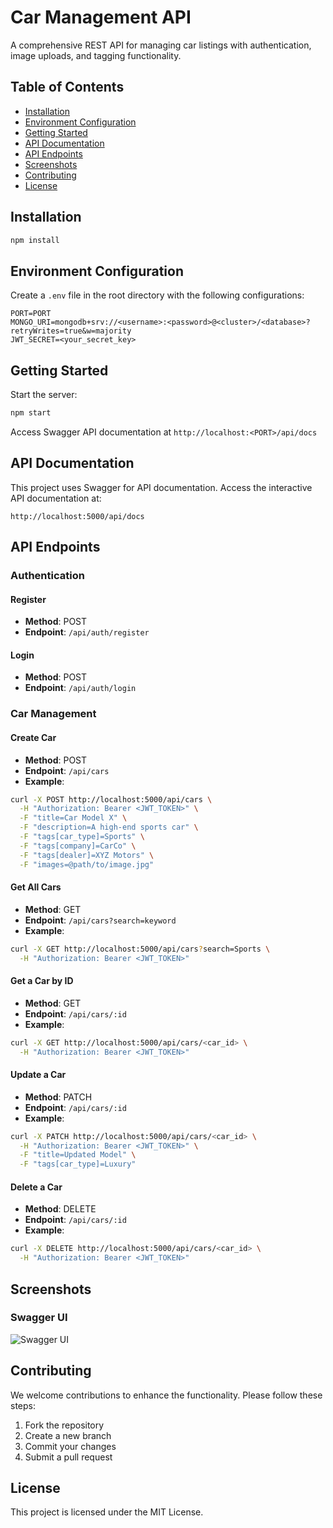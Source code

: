 # Car Management API

A comprehensive REST API for managing car listings with authentication, image uploads, and tagging functionality.

## Table of Contents
- [Installation](#installation)
- [Environment Configuration](#environment-configuration)
- [Getting Started](#getting-started)
- [API Documentation](#api-documentation)
- [API Endpoints](#api-endpoints)
- [Screenshots](#screenshots)
- [Contributing](#contributing)
- [License](#license)

## Installation

```bash
npm install
```

## Environment Configuration

Create a `.env` file in the root directory with the following configurations:

```env
PORT=PORT 
MONGO_URI=mongodb+srv://<username>:<password>@<cluster>/<database>?retryWrites=true&w=majority
JWT_SECRET=<your_secret_key>
```

## Getting Started

Start the server:

```bash
npm start
```

Access Swagger API documentation at `http://localhost:<PORT>/api/docs`

## API Documentation

This project uses Swagger for API documentation. Access the interactive API documentation at:

```
http://localhost:5000/api/docs
```

## API Endpoints

### Authentication

#### Register
- **Method**: POST
- **Endpoint**: `/api/auth/register`

#### Login
- **Method**: POST
- **Endpoint**: `/api/auth/login`

### Car Management

#### Create Car
- **Method**: POST
- **Endpoint**: `/api/cars`
- **Example**:
```bash
curl -X POST http://localhost:5000/api/cars \
  -H "Authorization: Bearer <JWT_TOKEN>" \
  -F "title=Car Model X" \
  -F "description=A high-end sports car" \
  -F "tags[car_type]=Sports" \
  -F "tags[company]=CarCo" \
  -F "tags[dealer]=XYZ Motors" \
  -F "images=@path/to/image.jpg"
```

#### Get All Cars
- **Method**: GET
- **Endpoint**: `/api/cars?search=keyword`
- **Example**:
```bash
curl -X GET http://localhost:5000/api/cars?search=Sports \
  -H "Authorization: Bearer <JWT_TOKEN>"
```

#### Get a Car by ID
- **Method**: GET
- **Endpoint**: `/api/cars/:id`
- **Example**:
```bash
curl -X GET http://localhost:5000/api/cars/<car_id> \
  -H "Authorization: Bearer <JWT_TOKEN>"
```

#### Update a Car
- **Method**: PATCH
- **Endpoint**: `/api/cars/:id`
- **Example**:
```bash
curl -X PATCH http://localhost:5000/api/cars/<car_id> \
  -H "Authorization: Bearer <JWT_TOKEN>" \
  -F "title=Updated Model" \
  -F "tags[car_type]=Luxury"
```

#### Delete a Car
- **Method**: DELETE
- **Endpoint**: `/api/cars/:id`
- **Example**:
```bash
curl -X DELETE http://localhost:5000/api/cars/<car_id> \
  -H "Authorization: Bearer <JWT_TOKEN>"
```

## Screenshots

### Swagger UI
![Swagger UI](./screenshots/swagger_ui.png)

## Contributing

We welcome contributions to enhance the functionality. Please follow these steps:

1. Fork the repository
2. Create a new branch
3. Commit your changes
4. Submit a pull request

## License

This project is licensed under the MIT License.